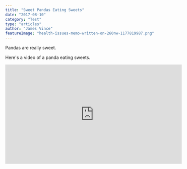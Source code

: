 ```yaml
---
title: "Sweet Pandas Eating Sweets"
date: "2017-08-10"
category: "Test"
type: "articles"
author: "James Vince"
featureImage: "health-issues-memo-written-on-260nw-1177819987.png"
---
```


Pandas are really sweet.

Here's a video of a panda eating sweets.

<iframe width="560" height="315" src="https://www.youtube.com/embed/4n0xNbfJLR8" frameborder="0" allowfullscreen></iframe>

